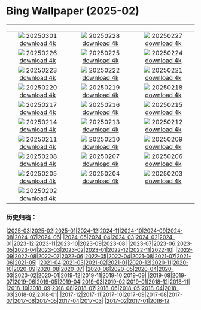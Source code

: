# Bing Wallpaper (2025-02)
**************
| | | |
| :----: | :----: | :----: |
| ![](https://www.bing.com/th?id=OHR.MaligneLakeJasper_FR-FR2308232847_1920x1080.jpg) 20250301 [download 4k](https://www.bing.com/th?id=OHR.MaligneLakeJasper_FR-FR2308232847_UHD.jpg) | ![](https://www.bing.com/th?id=OHR.BhutanMonastery_FR-FR1020195060_1920x1080.jpg) 20250228 [download 4k](https://www.bing.com/th?id=OHR.BhutanMonastery_FR-FR1020195060_UHD.jpg) | ![](https://www.bing.com/th?id=OHR.PolarCub_FR-FR0353812683_1920x1080.jpg) 20250227 [download 4k](https://www.bing.com/th?id=OHR.PolarCub_FR-FR0353812683_UHD.jpg) |
| ![](https://www.bing.com/th?id=OHR.ArgyllStalker_FR-FR0089551685_1920x1080.jpg) 20250226 [download 4k](https://www.bing.com/th?id=OHR.ArgyllStalker_FR-FR0089551685_UHD.jpg) | ![](https://www.bing.com/th?id=OHR.MillauBridge_FR-FR5934709762_1920x1080.jpg) 20250225 [download 4k](https://www.bing.com/th?id=OHR.MillauBridge_FR-FR5934709762_UHD.jpg) | ![](https://www.bing.com/th?id=OHR.GiantCuttlefish_FR-FR8590035625_1920x1080.jpg) 20250224 [download 4k](https://www.bing.com/th?id=OHR.GiantCuttlefish_FR-FR8590035625_UHD.jpg) |
| ![](https://www.bing.com/th?id=OHR.MtFujiSunrise_FR-FR3629705815_1920x1080.jpg) 20250223 [download 4k](https://www.bing.com/th?id=OHR.MtFujiSunrise_FR-FR3629705815_UHD.jpg) | ![](https://www.bing.com/th?id=OHR.ChampakaSarasi_FR-FR2567169417_1920x1080.jpg) 20250222 [download 4k](https://www.bing.com/th?id=OHR.ChampakaSarasi_FR-FR2567169417_UHD.jpg) | ![](https://www.bing.com/th?id=OHR.MentonFestival_FR-FR5996828688_1920x1080.jpg) 20250221 [download 4k](https://www.bing.com/th?id=OHR.MentonFestival_FR-FR5996828688_UHD.jpg) |
| ![](https://www.bing.com/th?id=OHR.BlueNorway_FR-FR6545553571_1920x1080.jpg) 20250220 [download 4k](https://www.bing.com/th?id=OHR.BlueNorway_FR-FR6545553571_UHD.jpg) | ![](https://www.bing.com/th?id=OHR.IceHoleOtter_FR-FR7480810536_1920x1080.jpg) 20250219 [download 4k](https://www.bing.com/th?id=OHR.IceHoleOtter_FR-FR7480810536_UHD.jpg) | ![](https://www.bing.com/th?id=OHR.BlueBelize_FR-FR7135169329_1920x1080.jpg) 20250218 [download 4k](https://www.bing.com/th?id=OHR.BlueBelize_FR-FR7135169329_UHD.jpg) |
| ![](https://www.bing.com/th?id=OHR.Misotsuchi2025_FR-FR1372228903_1920x1080.jpg) 20250217 [download 4k](https://www.bing.com/th?id=OHR.Misotsuchi2025_FR-FR1372228903_UHD.jpg) | ![](https://www.bing.com/th?id=OHR.HumpbackMother_FR-FR6742238424_1920x1080.jpg) 20250216 [download 4k](https://www.bing.com/th?id=OHR.HumpbackMother_FR-FR6742238424_UHD.jpg) | ![](https://www.bing.com/th?id=OHR.CarnivalNice_FR-FR8752947591_1920x1080.jpg) 20250215 [download 4k](https://www.bing.com/th?id=OHR.CarnivalNice_FR-FR8752947591_UHD.jpg) |
| ![](https://www.bing.com/th?id=OHR.PenguinLove_FR-FR7793534409_1920x1080.jpg) 20250214 [download 4k](https://www.bing.com/th?id=OHR.PenguinLove_FR-FR7793534409_UHD.jpg) | ![](https://www.bing.com/th?id=OHR.LakeTyrrell_FR-FR7385244492_1920x1080.jpg) 20250213 [download 4k](https://www.bing.com/th?id=OHR.LakeTyrrell_FR-FR7385244492_UHD.jpg) | ![](https://www.bing.com/th?id=OHR.GalapagosIguana_FR-FR7185960680_1920x1080.jpg) 20250212 [download 4k](https://www.bing.com/th?id=OHR.GalapagosIguana_FR-FR7185960680_UHD.jpg) |
| ![](https://www.bing.com/th?id=OHR.YungangGrottoes_FR-FR6982379876_1920x1080.jpg) 20250211 [download 4k](https://www.bing.com/th?id=OHR.YungangGrottoes_FR-FR6982379876_UHD.jpg) | ![](https://www.bing.com/th?id=OHR.UmbrellaDay_FR-FR6755683409_1920x1080.jpg) 20250210 [download 4k](https://www.bing.com/th?id=OHR.UmbrellaDay_FR-FR6755683409_UHD.jpg) | ![](https://www.bing.com/th?id=OHR.AlstromPoint_FR-FR6504478404_1920x1080.jpg) 20250209 [download 4k](https://www.bing.com/th?id=OHR.AlstromPoint_FR-FR6504478404_UHD.jpg) |
| ![](https://www.bing.com/th?id=OHR.SnowySvaneti_FR-FR5675454162_1920x1080.jpg) 20250208 [download 4k](https://www.bing.com/th?id=OHR.SnowySvaneti_FR-FR5675454162_UHD.jpg) | ![](https://www.bing.com/th?id=OHR.LouvreRainyDay_FR-FR9439129374_1920x1080.jpg) 20250207 [download 4k](https://www.bing.com/th?id=OHR.LouvreRainyDay_FR-FR9439129374_UHD.jpg) | ![](https://www.bing.com/th?id=OHR.WhararikiBeach_FR-FR6142596123_1920x1080.jpg) 20250206 [download 4k](https://www.bing.com/th?id=OHR.WhararikiBeach_FR-FR6142596123_UHD.jpg) |
| ![](https://www.bing.com/th?id=OHR.ScottishSheep_FR-FR6098426442_1920x1080.jpg) 20250205 [download 4k](https://www.bing.com/th?id=OHR.ScottishSheep_FR-FR6098426442_UHD.jpg) | ![](https://www.bing.com/th?id=OHR.GoldenBridge_FR-FR5137269465_1920x1080.jpg) 20250204 [download 4k](https://www.bing.com/th?id=OHR.GoldenBridge_FR-FR5137269465_UHD.jpg) | ![](https://www.bing.com/th?id=OHR.RibbleheadViaduct_FR-FR4663739053_1920x1080.jpg) 20250203 [download 4k](https://www.bing.com/th?id=OHR.RibbleheadViaduct_FR-FR4663739053_UHD.jpg) |
| ![](https://www.bing.com/th?id=OHR.AustriaMarmot_FR-FR4256858728_1920x1080.jpg) 20250202 [download 4k](https://www.bing.com/th?id=OHR.AustriaMarmot_FR-FR4256858728_UHD.jpg) |  |  |

### 历史归档：

|[2025-03](bing/2025-03/2025-03.md)|[2025-02](bing/2025-02/2025-02.md)|[2025-01](bing/2025-01/2025-01.md)|[2024-12](bing/2024-12/2024-12.md)|[2024-11](bing/2024-11/2024-11.md)|[2024-10](bing/2024-10/2024-10.md)|[2024-09](bing/2024-09/2024-09.md)|[2024-08](bing/2024-08/2024-08.md)|[2024-07](bing/2024-07/2024-07.md)|[2024-06](bing/2024-06/2024-06.md)|
|[2024-05](bing/2024-05/2024-05.md)|[2024-04](bing/2024-04/2024-04.md)|[2024-03](bing/2024-03/2024-03.md)|[2024-02](bing/2024-02/2024-02.md)|[2024-01](bing/2024-01/2024-01.md)|[2023-12](bing/2023-12/2023-12.md)|[2023-11](bing/2023-11/2023-11.md)|[2023-10](bing/2023-10/2023-10.md)|[2023-09](bing/2023-09/2023-09.md)|[2023-08](bing/2023-08/2023-08.md)|
|[2023-07](bing/2023-07/2023-07.md)|[2023-06](bing/2023-06/2023-06.md)|[2023-05](bing/2023-05/2023-05.md)|[2023-04](bing/2023-04/2023-04.md)|[2023-03](bing/2023-03/2023-03.md)|[2023-02](bing/2023-02/2023-02.md)|[2023-01](bing/2023-01/2023-01.md)|[2022-12](bing/2022-12/2022-12.md)|[2022-11](bing/2022-11/2022-11.md)|[2022-10](bing/2022-10/2022-10.md)|
|[2022-09](bing/2022-09/2022-09.md)|[2022-08](bing/2022-08/2022-08.md)|[2022-07](bing/2022-07/2022-07.md)|[2022-06](bing/2022-06/2022-06.md)|[2022-05](bing/2022-05/2022-05.md)|[2022-04](bing/2022-04/2022-04.md)|[2021-08](bing/2021-08/2021-08.md)|[2021-07](bing/2021-07/2021-07.md)|[2021-06](bing/2021-06/2021-06.md)|[2021-05](bing/2021-05/2021-05.md)|
|[2021-04](bing/2021-04/2021-04.md)|[2021-03](bing/2021-03/2021-03.md)|[2021-02](bing/2021-02/2021-02.md)|[2021-01](bing/2021-01/2021-01.md)|[2020-12](bing/2020-12/2020-12.md)|[2020-11](bing/2020-11/2020-11.md)|[2020-10](bing/2020-10/2020-10.md)|[2020-09](bing/2020-09/2020-09.md)|[2020-08](bing/2020-08/2020-08.md)|[2020-07](bing/2020-07/2020-07.md)|
|[2020-06](bing/2020-06/2020-06.md)|[2020-05](bing/2020-05/2020-05.md)|[2020-04](bing/2020-04/2020-04.md)|[2020-03](bing/2020-03/2020-03.md)|[2020-02](bing/2020-02/2020-02.md)|[2020-01](bing/2020-01/2020-01.md)|[2019-12](bing/2019-12/2019-12.md)|[2019-11](bing/2019-11/2019-11.md)|[2019-10](bing/2019-10/2019-10.md)|[2019-09](bing/2019-09/2019-09.md)|
|[2019-08](bing/2019-08/2019-08.md)|[2019-07](bing/2019-07/2019-07.md)|[2019-06](bing/2019-06/2019-06.md)|[2019-05](bing/2019-05/2019-05.md)|[2019-04](bing/2019-04/2019-04.md)|[2019-03](bing/2019-03/2019-03.md)|[2019-02](bing/2019-02/2019-02.md)|[2019-01](bing/2019-01/2019-01.md)|[2018-12](bing/2018-12/2018-12.md)|[2018-11](bing/2018-11/2018-11.md)|
|[2018-10](bing/2018-10/2018-10.md)|[2018-09](bing/2018-09/2018-09.md)|[2018-08](bing/2018-08/2018-08.md)|[2018-07](bing/2018-07/2018-07.md)|[2018-06](bing/2018-06/2018-06.md)|[2018-05](bing/2018-05/2018-05.md)|[2018-04](bing/2018-04/2018-04.md)|[2018-03](bing/2018-03/2018-03.md)|[2018-02](bing/2018-02/2018-02.md)|[2018-01](bing/2018-01/2018-01.md)|
|[2017-12](bing/2017-12/2017-12.md)|[2017-11](bing/2017-11/2017-11.md)|[2017-10](bing/2017-10/2017-10.md)|[2017-09](bing/2017-09/2017-09.md)|[2017-08](bing/2017-08/2017-08.md)|[2017-07](bing/2017-07/2017-07.md)|[2017-06](bing/2017-06/2017-06.md)|[2017-05](bing/2017-05/2017-05.md)|[2017-04](bing/2017-04/2017-04.md)|[2017-03](bing/2017-03/2017-03.md)|
|[2017-02](bing/2017-02/2017-02.md)|[2017-01](bing/2017-01/2017-01.md)|[2016-12](bing/2016-12/2016-12.md)